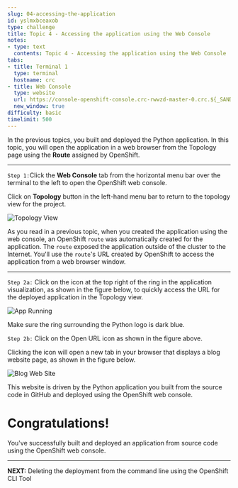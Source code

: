 ```yaml
---
slug: 04-accessing-the-application
id: yslmxbceaxob
type: challenge
title: Topic 4 - Accessing the application using the Web Console
notes:
- type: text
  contents: Topic 4 - Accessing the application using the Web Console
tabs:
- title: Terminal 1
  type: terminal
  hostname: crc
- title: Web Console
  type: website
  url: https://console-openshift-console.crc-rwwzd-master-0.crc.${_SANDBOX_ID}.instruqt.io
  new_window: true
difficulty: basic
timelimit: 500
---
```

In the previous topics, you built and deployed the Python application. In this topic, you will open the application in a web browser from the Topology page using the **Route** assigned by OpenShift.

----

`Step 1:`Click the **Web Console** tab from the horizontal menu bar over the terminal to the left to open the OpenShift web console.

Click on **Topology** button in the left-hand menu bar to return to the topology view for the project.

![Topology View](..\assets\topology.png)

As you read in a previous topic, when you created the application using the web console, an OpenShift `route` was automatically created for the application. The `route` exposed the application outside of the cluster to the Internet. You'll use the `route`'s URL created by OpenShift to access the application from a web browser window.

----

`Step 2a:` Click on the icon at the top right of the ring in the application visualization, as shown in the figure below, to quickly access the URL for the deployed application in the Topology view.

![App Running](..\assets\app-running.png)

Make sure the ring surrounding the Python logo is dark blue.

`Step 2b:` Click on the Open URL icon as shown in the figure above.

Clicking the icon will open a new tab in your browser that displays a blog website page, as shown in the figure below.

![Blog Web Site](..\assets\blog-web-page.png)

This website is driven by the Python application you built from the source code in GitHub and deployed using the OpenShift web console.

# Congratulations!

You've successfully built and deployed an application from source code using the OpenShift web console.

----
**NEXT:** Deleting the deployment from the command line using the OpenShift CLI Tool